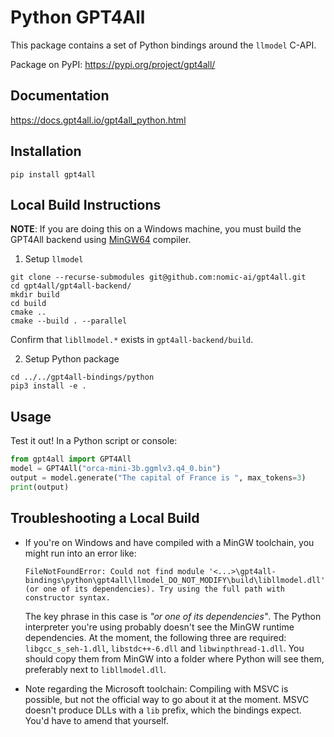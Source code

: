 # Python GPT4All

This package contains a set of Python bindings around the `llmodel` C-API.

Package on PyPI: https://pypi.org/project/gpt4all/

## Documentation
https://docs.gpt4all.io/gpt4all_python.html

## Installation

```
pip install gpt4all
```

## Local Build Instructions

**NOTE**: If you are doing this on a Windows machine, you must build the GPT4All backend using [MinGW64](https://www.mingw-w64.org/) compiler.

1. Setup `llmodel`

```
git clone --recurse-submodules git@github.com:nomic-ai/gpt4all.git
cd gpt4all/gpt4all-backend/
mkdir build
cd build
cmake ..
cmake --build . --parallel
```
Confirm that `libllmodel.*` exists in `gpt4all-backend/build`.

2. Setup Python package

```
cd ../../gpt4all-bindings/python
pip3 install -e .
```

## Usage

Test it out! In a Python script or console:

```python
from gpt4all import GPT4All
model = GPT4All("orca-mini-3b.ggmlv3.q4_0.bin")
output = model.generate("The capital of France is ", max_tokens=3)
print(output)
```

## Troubleshooting a Local Build
- If you're on Windows and have compiled with a MinGW toolchain, you might run into an error like:
  ```
  FileNotFoundError: Could not find module '<...>\gpt4all-bindings\python\gpt4all\llmodel_DO_NOT_MODIFY\build\libllmodel.dll'
  (or one of its dependencies). Try using the full path with constructor syntax.
  ```
  The key phrase in this case is _"or one of its dependencies"_. The Python interpreter you're using
  probably doesn't see the MinGW runtime dependencies. At the moment, the following three are required:
  `libgcc_s_seh-1.dll`, `libstdc++-6.dll` and `libwinpthread-1.dll`. You should copy them from MinGW
  into a folder where Python will see them, preferably next to `libllmodel.dll`.

- Note regarding the Microsoft toolchain: Compiling with MSVC is possible, but not the official way to
  go about it at the moment. MSVC doesn't produce DLLs with a `lib` prefix, which the bindings expect.
  You'd have to amend that yourself.
